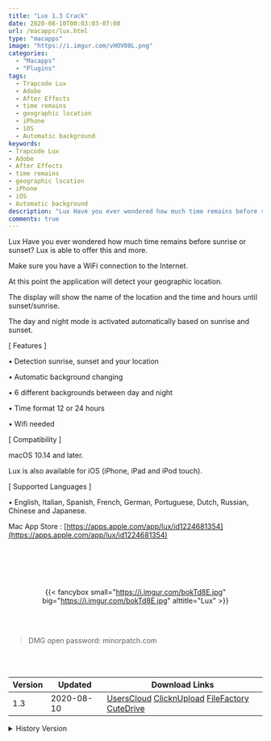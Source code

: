 ```yaml
---
title: "Lux 1.3 Crack"
date: 2020-08-10T00:03:03-07:00
url: /macapps/lux.html
type: "macapps"
image: "https://i.imgur.com/vHOV08L.png"
categories:
  - "Macapps"
  - "Plugins"
tags:
  - Trapcode Lux
  - Adobe
  - After Effects
  - time remains
  - geographic location
  - iPhone
  - iOS
  - Automatic background
keywords:
- Trapcode Lux
- Adobe
- After Effects
- time remains
- geographic location
- iPhone
- iOS
- Automatic background
description: "Lux Have you ever wondered how much time remains before sunrise or sunset? Lux is able to offer this and more"
comments: true
---
```


Lux Have you ever wondered how much time remains before sunrise or sunset? Lux is able to offer this and more.



Make sure you have a WiFi connection to the Internet.

At this point the application will detect your geographic location.

The display will show the name of the location and the time and hours until sunset/sunrise.

The day and night mode is activated automatically based on sunrise and sunset.



[ Features ]



• Detection sunrise, sunset and your location

• Automatic background changing

• 6 different backgrounds between day and night

• Time format 12 or 24 hours

• Wifi needed



[ Compatibility ]



macOS 10.14 and later.

Lux is also available for iOS (iPhone, iPad and iPod touch).



[ Supported Languages ]



• English, Italian, Spanish, French, German, Portuguese, Dutch, Russian, Chinese and Japanese.



Mac App Store : [https://apps.apple.com/app/lux/id1224681354](https://apps.apple.com/app/lux/id1224681354)

<br/>
<br/>
<script async src="https://pagead2.googlesyndication.com/pagead/js/adsbygoogle.js"></script>
<ins class="adsbygoogle"
     style="display:block; text-align:center;"
     data-ad-layout="in-article"
     data-ad-format="fluid"
     data-ad-client="ca-pub-8746275014476192"
     data-ad-slot="5144997159"></ins>
<script>
     (adsbygoogle = window.adsbygoogle || []).push({});
</script>
<br/>
<br/>


<center>

{{< fancybox small="https://i.imgur.com/bokTd8E.jpg" big="https://i.imgur.com/bokTd8E.jpg" alttitle="Lux" >}}

</center>

<br/>
<br/>


> DMG open password: minorpatch.com

<br/>

<br/>
<div id="history_version" class="history_version">

| Version | Updated | Download Links |
| ---- | ---- | ---- |
| 1.3 | 2020-08-10 | [UsersCloud](https://ouo.io/KJN0Hg)   [ClicknUpload](https://ouo.io/Fjb3OZ)   [FileFactory](https://ouo.io/zLpIOT)   [CuteDrive](https://ouo.io/dGC2x6) |
<details>
<summary>History Version</summary>

| Version | Updated | Download Links |
| ---- | ---- | ---- |
| 1.2 | 2020-05-14 | [UsersCloud](https://ouo.io/iE4GF3f)   [ClicknUpload](https://ouo.io/yuJEvG)   [FileFactory](https://ouo.io/AyxvCD)   [CuteDrive](https://ouo.io/k69Wtw) |
| 1.1 | 2020-05-03 | [UsersCloud](https://ouo.io/Y5iOhy)   [ClicknUpload](https://ouo.io/SoRiah)   [FileFactory](https://ouo.io/9kf8eAM)   [CuteDrive](https://ouo.io/BFRud4) |
</details>

</div>
